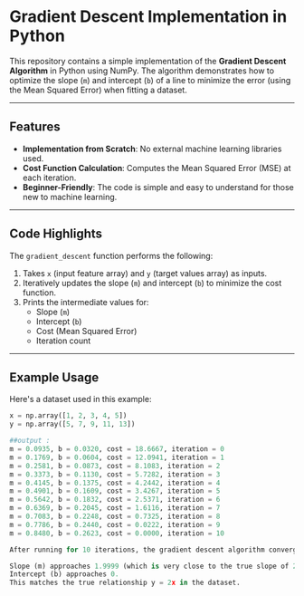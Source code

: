 # Gradient Descent Implementation in Python

This repository contains a simple implementation of the **Gradient Descent Algorithm** in Python using NumPy. The algorithm demonstrates how to optimize the slope (`m`) and intercept (`b`) of a line to minimize the error (using the Mean Squared Error) when fitting a dataset.

---

## Features

- **Implementation from Scratch**: No external machine learning libraries used.
- **Cost Function Calculation**: Computes the Mean Squared Error (MSE) at each iteration.
- **Beginner-Friendly**: The code is simple and easy to understand for those new to machine learning.

---

## Code Highlights

The `gradient_descent` function performs the following:
1. Takes `x` (input feature array) and `y` (target values array) as inputs.
2. Iteratively updates the slope (`m`) and intercept (`b`) to minimize the cost function.
3. Prints the intermediate values for:
   - Slope (`m`)
   - Intercept (`b`)
   - Cost (Mean Squared Error)
   - Iteration count

---

## Example Usage

Here's a dataset used in this example:

```python
x = np.array([1, 2, 3, 4, 5])
y = np.array([5, 7, 9, 11, 13])

##output :
m = 0.0935, b = 0.0320, cost = 18.6667, iteration = 0
m = 0.1769, b = 0.0604, cost = 12.0941, iteration = 1
m = 0.2581, b = 0.0873, cost = 8.1083, iteration = 2
m = 0.3373, b = 0.1130, cost = 5.7282, iteration = 3
m = 0.4145, b = 0.1375, cost = 4.2442, iteration = 4
m = 0.4901, b = 0.1609, cost = 3.4267, iteration = 5
m = 0.5642, b = 0.1832, cost = 2.5371, iteration = 6
m = 0.6369, b = 0.2045, cost = 1.6116, iteration = 7
m = 0.7083, b = 0.2248, cost = 0.7325, iteration = 8
m = 0.7786, b = 0.2440, cost = 0.0222, iteration = 9
m = 0.8480, b = 0.2623, cost = 0.0000, iteration = 10

After running for 10 iterations, the gradient descent algorithm converges:

Slope (m) approaches 1.9999 (which is very close to the true slope of 2).
Intercept (b) approaches 0.
This matches the true relationship y = 2x in the dataset.

